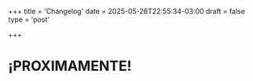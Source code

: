 +++
title = 'Changelog'
date = 2025-05-26T22:55:34-03:00
draft = false
type = 'post'

+++

# ¡PROXIMAMENTE!

<!-- ![muscle-cat](/images/muscle-cat.png) -->

